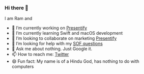 ### Hi there 👋

<!--
**rampatra/rampatra** is a ✨ _special_ ✨ repository because its `README.md` (this file) appears on your GitHub profile.
-->

I am Ram and

- 🔭 I’m currently working on [Presentify](https://presentify.compzets.com)
- 🌱 I’m currently learning Swift and macOS development
- 👯 I’m looking to collaborate on marketing [Presentify](https://presentify.compzets.com)
- 🤔 I’m looking for help with my [SOF questions](https://stackoverflow.com/users/1385441/ram-patra?tab=questions)
- 💬 Ask me about nothing. Just Google it.
- 📫 How to reach me: [Twitter](https://twitter.com/ram__patra)
- 😄 Fun fact: My name is of a Hindu God, has nothing to do with computers
